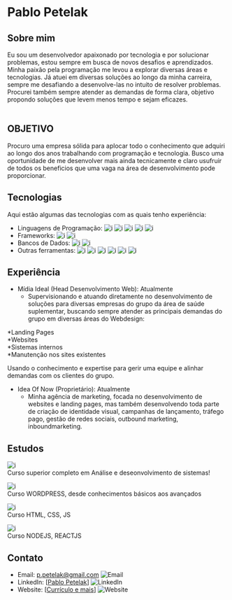 # Pablo Petelak



## Sobre mim

Eu sou um desenvolvedor apaixonado por tecnologia e por solucionar problemas, estou sempre em busca de novos desafios e aprendizados. </br>
Minha paixão pela programação me levou a explorar diversas áreas e tecnologias.
Já atuei em diversas soluções ao longo da minha carreira, sempre me desafiando a desenvolve-las no intuito de resolver problemas.</br>
Procurei também sempre atender as demandas de forma clara, objetivo propondo soluções que levem menos tempo e sejam eficazes.
</br>
</br>

## OBJETIVO

Procuro uma empresa sólida para aplocar todo o conhecimento que adquiri ao longo dos anos trabalhando com programação e tecnologia. Busco uma oportunidade de me desenvolver mais ainda tecnicamente e claro usufruir de todos os beneficios que uma vaga na área de desenvolvimento pode proporcionar.


## Tecnologias

Aqui estão algumas das tecnologias com as quais tenho experiência:

- Linguagens de Programação: ![i](https://img.shields.io/badge/JS-%2300f.svg) ![i](https://img.shields.io/badge/JAVA-%2300f.svg) ![i](https://img.shields.io/badge/NODEJS-%2300f.svg) ![i](https://img.shields.io/badge/PHP-%2300f.svg) ![i](https://img.shields.io/badge/REACTJS-%2300f.svg)
- Frameworks: ![i](https://img.shields.io/badge/BOOTSTRAP-%23ff69b4.svg) ![i](https://img.shields.io/badge/TAIWIND-%23ff69b4.svg)
- Bancos de Dados: ![i](https://img.shields.io/badge/MySQL-%23008080.svg) ![i](https://img.shields.io/badge/ORACLE-%23008080.svg)
- Outras ferramentas: ![i](https://img.shields.io/badge/Scrum-%23ff6347.svg) ![i](https://img.shields.io/badge/Wordpress-%23ff6347.svg) ![i](https://img.shields.io/badge/HOSPEDAGENS-%23ff6347.svg) ![i](https://img.shields.io/badge/SERVIDORES-%23ff6347.svg) ![i](https://img.shields.io/badge/EMAILS-%23ff6347.svg) ![i](https://img.shields.io/badge/LINUX-%23ff6347.svg)

## Experiência

- Mídia Ideal (Head Desenvolvimento Web): Atualmente
  - Supervisionando e atuando diretamente no desenvolvimento de soluções para diversas empresas do grupo da área de saúde suplementar, buscando sempre atender as principais demandas do grupo em diversas áreas do Webdesign:

*Landing Pages </br>
*Websites </br>
*Sistemas internos </br>
*Manutenção nos sites existentes </br>

Usando o conhecimento e expertise para gerir uma equipe e alinhar demandas com os clientes do grupo.

- Idea Of Now (Proprietário): Atualmente
  - Minha agência de marketing, focada no desenvolvimento de websites e landing pages, mas também desenvolvendo toda parte de criação de identidade visual, campanhas de lançamento, tráfego pago, gestão de redes sociais, outbound marketing, inboundmarketing.

## Estudos

![i](https://img.shields.io/badge/UNIBRASIL-%23008080.svg)</BR>
Curso superior completo em Análise e deseonvolvimento de sistemas!

![i](https://img.shields.io/badge/YOUTUBE-%23008080.svg)</BR>
Curso WORDPRESS, desde conhecimentos básicos aos avançados

![i](https://img.shields.io/badge/CURSO%20EM%20VÍDEO-%23008080.svg)</BR>
Curso HTML, CSS, JS

![i](https://img.shields.io/badge/ROCKSEAT-%23008080.svg)</BR>
Curso NODEJS, REACTJS




## Contato

- Email: p.petelak@gmail.com ![Email](https://img.shields.io/badge/-Email-%23ffcc66.svg)
- LinkedIn: [[Pablo Petelak](https://br.linkedin.com/in/pablopetelak)] ![LinkedIn](https://img.shields.io/badge/-LinkedIn-%230077b5.svg)
- Website: [[Currículo e mais](https://pablopetelak.com)] ![Website](https://img.shields.io/badge/-Website-%231aaf5d.svg)
